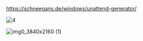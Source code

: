 
https://schneegans.de/windows/unattend-generator/

![4](https://github.com/user-attachments/assets/91a9bbac-83bb-4ee6-ba7b-9bcfa52918e4)

![img0_3840x2160 (1)](https://github.com/user-attachments/assets/6868a731-7e71-46c6-aef3-d965aa306246)


